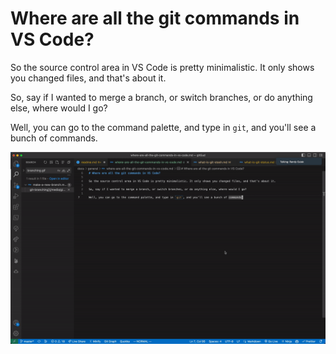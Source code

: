 # Where are all the git commands in VS Code?

So the source control area in VS Code is pretty minimalistic. It only shows you changed files, and that's about it.

So, say if I wanted to merge a branch, or switch branches, or do anything else, where would I go?

Well, you can go to the command palette, and type in `git`, and you'll see a bunch of commands.

![](/media/VS%20Code%20Command%20Pallete%20Git%20Commands.gif)